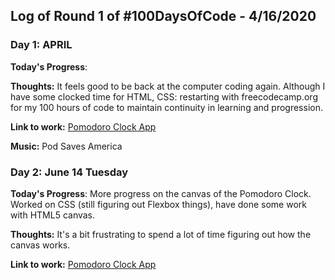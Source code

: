 
## Log of Round 1 of #100DaysOfCode - 4/16/2020

### Day 1: APRIL 

**Today's Progress**: 

**Thoughts:** It feels good to be back at the computer coding again. Although I have some clocked time for HTML, CSS: restarting with freecodecamp.org for my 100 hours of code to maintain continuity in learning and progression.

**Link to work:** [Pomodoro Clock App](https://github.com/Kallaway/pomodoro-clock/commit/f7590d1e8180bd63167b04494710f27d50b13890)

**Music:** Pod Saves America

### Day 2: June 14 Tuesday

**Today's Progress**: More progress on the canvas of the Pomodoro Clock. Worked on CSS (still figuring out Flexbox things), have done some work with HTML5 canvas.

**Thoughts:** It's a bit frustrating to spend a lot of time figuring out how the canvas works.

**Link to work:** [Pomodoro Clock App](https://github.com/Kallaway/pomodoro-clock/commit/2df8eae4f279cf45b6b080abc7f6b0d2cc58e742)


